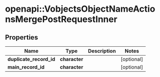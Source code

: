 # openapi::VobjectsObjectNameActionsMergePostRequestInner


## Properties
Name | Type | Description | Notes
------------ | ------------- | ------------- | -------------
**duplicate_record_id** | **character** |  | [optional] 
**main_record_id** | **character** |  | [optional] 


